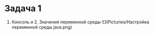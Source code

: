 # Задача 1
1. Консоль и 2. Значения переменной среды
   ![](Picturies/Настройка переменной среды java.png)
   
